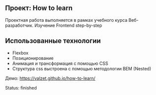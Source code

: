 ## Проект: How to learn

Проектная работа выполняется в рамках учебного курса Веб-разработчик. Изучение Frontend step-by-step

## Использованные технологии
* Flexbox
* Позиционирование
* Анимация и трансформация с помощью CSS
* Структура css выстроена с помощью методологии BEM (Nested)

Демо:
https://valzet.github.io/how-to-learn/


Status: finished
